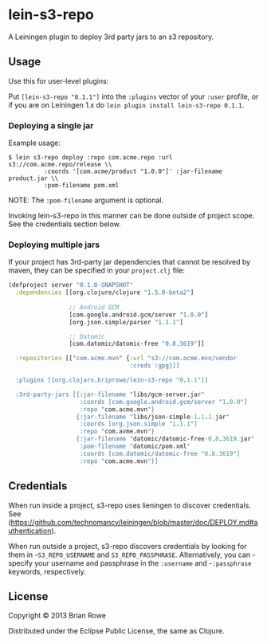 # lein-s3-repo

A Leiningen plugin to deploy 3rd party jars to an s3 repository.

## Usage

Use this for user-level plugins:

Put `[lein-s3-repo "0.1.1"]` into the `:plugins` vector of your
`:user` profile, or if you are on Leiningen 1.x do `lein plugin install
lein-s3-repo 0.1.1`.

### Deploying a single jar

Example usage:

    $ lein s3-repo deploy :repo com.acme.repo :url s3://com.acme.repo/release \\
              :coords '[com.acme/product "1.0.0"]' :jar-filename product.jar \\
              :pom-filename pom.xml

NOTE: The `:pom-filename` argument is optional.

Invoking lein-s3-repo in this manner can be done outside of project
scope. See the credentials section below.

### Deploying multiple jars

If your project has 3rd-party jar dependencies that cannot be resolved
by maven, they can be specified in your `project.clj` file:

```clojure
(defproject server "0.1.0-SNAPSHOT"
  :dependencies [[org.clojure/clojure "1.5.0-beta2"]
                 
                 ;; Android GCM
                 [com.google.android.gcm/server "1.0.0"]
                 [org.json.simple/parser "1.1.1"]

                 ;; Datomic
                 [com.datomic/datomic-free "0.8.3619"]]

  :repositories [["com.acme.mvn" {:url "s3://com.acme.mvn/vendor
                                  :creds :gpg}]]

  :plugins [[org.clojars.briprowe/lein-s3-repo "0.1.1"]]

  :3rd-party-jars [{:jar-filename "libs/gcm-server.jar"
                    :coords [com.google.android.gcm/server "1.0.0"]
                    :repo "com.acme.mvn"}
                   {:jar-filename "libs/json-simple-1.1.1.jar"
                    :coords [org.json.simple "1.1.1"]
                    :repo "com.avme.mvn"}
                   {:jar-filename "datomic/datomic-free-0.8.3619.jar"
                    :pom-filename "datomic/pom.xml"
                    :coords [com.datomic/datomic-free "0.8.3619"]
                    :repo "com.acme.mvn"}]
```

## Credentials

When run inside a project, s3-repo uses lieningen to discover
credentials. See
(https://github.com/technomancy/leiningen/blob/master/doc/DEPLOY.md#authentication).

When run outside a project, s3-repo discovers credentials by looking
for them in -`S3_REPO_USERNAME` and `S3_REPO_PASSPHRASE`.
Alternatively, you can -specify your username and passphrase in the
`:username` and -`:passphrase` keywords, respectively.

## License

Copyright © 2013 Brian Rowe

Distributed under the Eclipse Public License, the same as Clojure.
